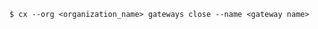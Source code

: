 <!-- usedin: [ _includes/_inlines/Toolbelt/common/gateway/gateway_usage-4.md] -->

```
$ cx --org <organization_name> gateways close --name <gateway name>
```
